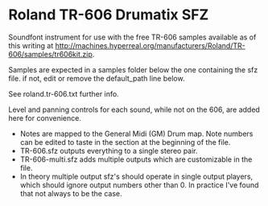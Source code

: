 # Roland TR-606 Drumatix SFZ
Soundfont instrument for use with the free TR-606 samples available as of this writing at http://machines.hyperreal.org/manufacturers/Roland/TR-606/samples/tr606kit.zip. 

Samples are expected in a samples folder below the one containing the sfz file.
if not, edit or remove the default_path line below. 

See roland.tr-606.txt further info.

Level and panning controls for each sound, while not on the 606, are added here for convenience.

* Notes are mapped to the General Midi (GM) Drum map. Note numbers can be edited to taste in the section at the beginning of the file.
* TR-606.sfz outputs everything to a single stereo pair.
* TR-606-multi.sfz adds multiple outputs which are customizable in the file.
* In theory multiple output sfz's should operate in single output players, which should ignore output numbers other than 0. In practice I've found that not always to be the case.
 

